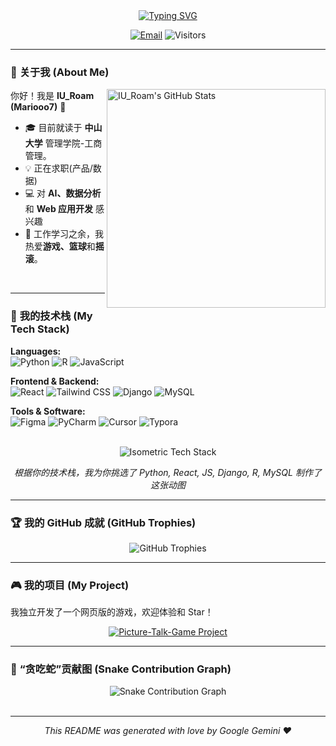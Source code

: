 <div align="center">

<a href="https://github.com/Mariooo7">
  <img src="https://readme-typing-svg.herokuapp.com?font=Fira+Code&size=28&pause=1000&color=3399FF&center=true&vCenter=true&width=435&lines=Hey%2C+I'm+IU_Roam+(Mariooo7);The Oldest Egg;A+Business+Student+Pivoting+to+Tech;Data+Analysis+%7C+Web+App+%7C+AI" alt="Typing SVG" />
</a>

</div>

<p align="center">
  <a href="mailto:maor7@mail2.sysu.edu.cn"><img src="https://img.shields.io/badge/Email-maor7@mail2.sysu.edu.cn-blue?style=flat-square&logo=gmail&logoColor=white" alt="Email"></a>
  <img src="https://profile-counter.glitch.me/Mariooo7/count.svg" alt="Visitors">
</p>

---

### 🤔 **关于我 (About Me)**

<img align="right" width="350" src="https://github-readme-stats.vercel.app/api?username=Mariooo7&show_icons=true&theme=tokyonight&include_all_commits=true&count_private=true" alt="IU_Roam's GitHub Stats">

你好！我是 **IU_Roam (Mariooo7)** 👋

-   🎓 目前就读于 **中山大学** 管理学院-工商管理。
-   💡 正在求职(产品/数据)
-   💻 对 **AI、数据分析** 和 **Web 应用开发** 感兴趣
-   🏀 工作学习之余，我热爱**游戏、篮球**和**摇滚**。


<br>

---

### 🚀 **我的技术栈 (My Tech Stack)**

<p align="left">
  <strong>Languages:</strong><br>
  <img src="https://img.shields.io/badge/Python-3776AB?style=for-the-badge&logo=python&logoColor=white" alt="Python">
  <img src="https://img.shields.io/badge/R-276DC3?style=for-the-badge&logo=r&logoColor=white" alt="R">
  <img src="https://img.shields.io/badge/JavaScript-F7DF1E?style=for-the-badge&logo=javascript&logoColor=black" alt="JavaScript">
</p>
<p align="left">
  <strong>Frontend & Backend:</strong><br>
  <img src="https://img.shields.io/badge/React-20232A?style=for-the-badge&logo=react&logoColor=61DAFB" alt="React">
  <img src="https://img.shields.io/badge/Tailwind_CSS-38B2AC?style=for-the-badge&logo=tailwind-css&logoColor=white" alt="Tailwind CSS">
  <img src="https://img.shields.io/badge/Django-092E20?style=for-the-badge&logo=django&logoColor=white" alt="Django">
  <img src="https://img.shields.io/badge/MySQL-4479A1?style=for-the-badge&logo=mysql&logoColor=white" alt="MySQL">
</p>
<p align="left">
  <strong>Tools & Software:</strong><br>
  <img src="https://img.shields.io/badge/Figma-F24E1E?style=for-the-badge&logo=figma&logoColor=white" alt="Figma">
  <img src="https://img.shields.io/badge/PyCharm-000000?style=for-the-badge&logo=pycharm&logoColor=white" alt="PyCharm">
  <img src="https://img.shields.io/badge/Cursor-1786F3?style=for-the-badge" alt="Cursor">
  <img src="https://img.shields.io/badge/Typora-4A4A4A?style=for-the-badge&logo=typora&logoColor=white" alt="Typora">
</p>

<br>

<div align="center">
  <img src="https://user-images.githubusercontent.com/74038190/212258752-b91d2969-e767-4632-a345-3143528e0280.gif" alt="Isometric Tech Stack">
  <p><i>根据你的技术栈，我为你挑选了 Python, React, JS, Django, R, MySQL 制作了这张动图</i></p>
</div>

---

### 🏆 **我的 GitHub 成就 (GitHub Trophies)**

<p align="center">
  <img src="https://github-profile-trophy.vercel.app/?username=Mariooo7&theme=tokyonight&column=7&margin-w=15&margin-h=15" alt="GitHub Trophies">
</p>

---

### 🎮 **我的项目 (My Project)**

我独立开发了一个网页版的游戏，欢迎体验和 Star！

<p align="center">
  <a href="https://picture-talk-game.cyou" target="_blank">
    <img src="https://github-readme-stats.vercel.app/api/pin/?username=Mariooo7&repo=Picture-Talk-Game&theme=tokyonight&show_owner=true" alt="Picture-Talk-Game Project">
  </a>
</p>

---

### 🐍 **“贪吃蛇”贡献图 (Snake Contribution Graph)**

<div align="center">
  <img src="https://github.com/Mariooo7/Mariooo7/blob/output/github-contribution-grid-snake.svg" alt="Snake Contribution Graph">
</div>

<br>
<hr>

<p align="center">
  <i>This README was generated with love by Google Gemini ❤️</i>
</p>
